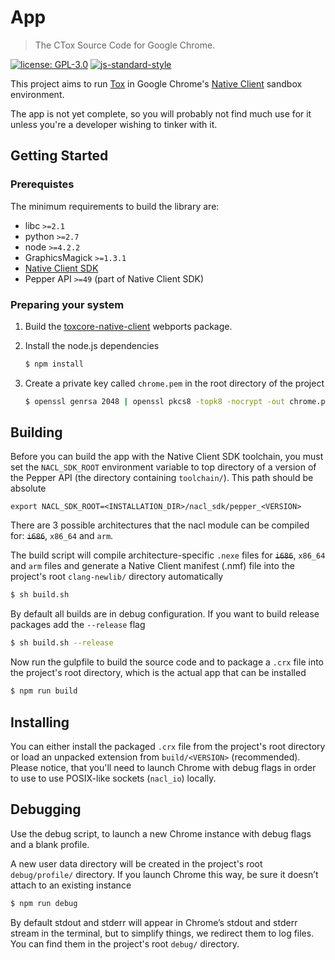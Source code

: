 # App

> The CTox Source Code for Google Chrome.

[![license: GPL-3.0](https://img.shields.io/badge/license-GPL--3.0-blue.svg?style=flat-square)](https://www.gnu.org/licenses/gpl-3.0.html)
[![js-standard-style](https://img.shields.io/badge/code%20style-standard-blue.svg?style=flat-square)](https://github.com/feross/standard)

This project aims to run [Tox](https://tox.chat/) in Google Chrome's [Native Client](https://developer.chrome.com/native-client) sandbox environment.

The app is not yet complete, so you will probably not find much use for it
unless you're a developer wishing to tinker with it.

## Getting Started

### Prerequistes

The minimum requirements to build the library are:

- libc `>=2.1`
- python `>=2.7`
- node `>=4.2.2`
- GraphicsMagick `>=1.3.1`
- [Native Client SDK](https://developer.chrome.com/native-client/sdk/download)
- Pepper API `>=49` (part of Native Client SDK)

### Preparing your system

1. Build the [toxcore-native-client](https://github.com/ctox/toxcore-native-client) webports package.

2. Install the node.js dependencies

    ```sh
    $ npm install
    ```

3. Create a private key called `chrome.pem` in the root directory of the project

    ```sh
    $ openssl genrsa 2048 | openssl pkcs8 -topk8 -nocrypt -out chrome.pem
    ```

## Building

Before you can build the app with the Native Client SDK toolchain, you must
set the `NACL_SDK_ROOT` environment variable to top directory of a version of the
Pepper API (the directory containing `toolchain/`). This path should be absolute

```
export NACL_SDK_ROOT=<INSTALLATION_DIR>/nacl_sdk/pepper_<VERSION>
```

There are 3 possible architectures that the nacl module can be compiled for:
~~`i686`~~, `x86_64` and `arm`.

The build script will compile architecture-specific `.nexe` files for ~~`i686`~~, `x86_64` and `arm`
files and generate a Native Client manifest (.nmf) file into the project's root `clang-newlib/`
directory automatically

```sh
$ sh build.sh
```

By default all builds are in debug configuration. If you want to build release
packages add the `--release` flag

```sh
$ sh build.sh --release
```

Now run the gulpfile to build the source code and to package a `.crx` file into the project's
root directory, which is the actual app that can be installed

```sh
$ npm run build
```

## Installing

You can either install the packaged `.crx` file from the project's root directory or
load an unpacked extension from `build/<VERSION>` (recommended). Please notice,
that you'll need to launch Chrome with debug flags in order to use to use POSIX-like
sockets (`nacl_io`) locally.

## Debugging

Use the debug script, to launch a new Chrome instance with debug flags and a blank profile.

A new user data directory will be created in the project's root `debug/profile/`
directory. If you launch Chrome this way, be sure it doesn’t attach to an existing instance

```sh
$ npm run debug
```

By default stdout and stderr will appear in Chrome’s stdout and stderr stream in
the terminal, but to simplify things, we redirect them to log files. You can find
them in the project's root `debug/` directory.


